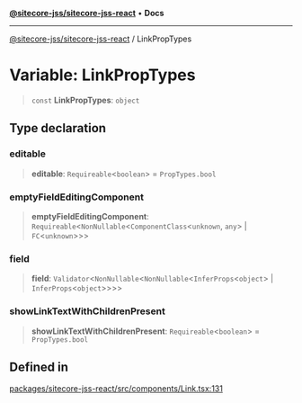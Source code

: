 [**@sitecore-jss/sitecore-jss-react**](../README.md) • **Docs**

***

[@sitecore-jss/sitecore-jss-react](../README.md) / LinkPropTypes

# Variable: LinkPropTypes

> `const` **LinkPropTypes**: `object`

## Type declaration

### editable

> **editable**: `Requireable`\<`boolean`\> = `PropTypes.bool`

### emptyFieldEditingComponent

> **emptyFieldEditingComponent**: `Requireable`\<`NonNullable`\<`ComponentClass`\<`unknown`, `any`\> \| `FC`\<`unknown`\>\>\>

### field

> **field**: `Validator`\<`NonNullable`\<`NonNullable`\<`InferProps`\<`object`\> \| `InferProps`\<`object`\>\>\>\>

### showLinkTextWithChildrenPresent

> **showLinkTextWithChildrenPresent**: `Requireable`\<`boolean`\> = `PropTypes.bool`

## Defined in

[packages/sitecore-jss-react/src/components/Link.tsx:131](https://github.com/Sitecore/jss/blob/ff400466a8d16483c667d9a837e1247d6192035e/packages/sitecore-jss-react/src/components/Link.tsx#L131)
